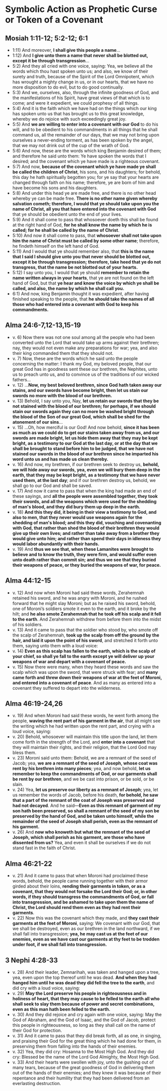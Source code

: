 # Symbolic Action as Prophetic Curse or Token of a Covenant

## Mosiah 1:11-12; 5:2-12; 6:1

*   1:11) And moreover, **I shall give this people a name**...
*   1:12) And **I give unto them a name that never shall be blotted out, except
it be through transgression**...
*   5:2) And they all cried with one voice, saying: Yea, we believe all the
words which thou hast spoken unto us; and also, we know of their surety and
truth, because of the Spirit of the Lord Omnipotent, which has wrought a mighty
change in us, or in our hearts, that we have no more disposition to do evil,
but to do good continually.
*   5:3) And we, ourselves, also, through the infinite goodness of God, and the
manifestations of his Spirit, have great views of that which is to come; and
were it expedient, we could prophesy of all things.
*   5:4) And it is the faith which we have had on the things which our king has
spoken unto us that has brought us to this great knowledge, whereby we do
rejoice with such exceedingly great joy.
*   5:5) And **we are willing to enter into a covenant with our God** to do his
will, and to be obedient to his commandments in all things that he shall
command us, all the remainder of our days, that we may not bring upon ourselves
a never-ending torment, as has been spoken by the angel, that we may not drink
out of the cup of the wrath of God.
*   5:6) And now, these are the words which king Benjamin desired of them; and
therefore he said unto them: Ye have spoken the words that I desired; and the
covenant which ye have made is a righteous covenant.
*   5:7) And now, **because of the covenant which ye have made ye shall be called
the children of Christ**, his sons, and his daughters; for behold, this day he
hath spiritually begotten you; for ye say that your hearts are changed through
faith on his name; therefore, ye are born of him and have become his sons and
his daughters.
*   5:8) And under this head ye are made free, and there is no other head
whereby ye can be made free. **There is no other name given whereby salvation
cometh; therefore, I would that ye should take upon you the name of Christ, all
you that have entered into the covenant with God** that ye should be obedient unto
the end of your lives.
*   5:9) And it shall come to pass that whosoever doeth this shall be found at
the right hand of God, **for he shall know the name by which he is called; for he
shall be called by the name of Christ**.
*   5:10) And now it shall come to pass, that **whosoever shall not take upon him
the name of Christ must be called by some other name**; therefore, he findeth
himself on the left hand of God.
*   5:11) And I would that ye should remember also, that **this is the name that
I said I should give unto you that never should be blotted out, except it be
through transgression; therefore, take heed that ye do not transgress, that the
name be not blotted out of your hearts.**
*   5:12) I say unto you, I would that ye should **remember to retain the name
written always in your hearts**, that ye are not found on the left hand of God,
but that **ye hear and know the voice by which ye shall be called, and also, the
name by which he shall call you.**
*   6:1) And now, king Benjamin thought it was expedient, after having finished
speaking to the people, that **he should take the names of all those who had
entered into a covenant with God to keep his commandments.**

## Alma 24:6-7,12-13,15-19

*   v. 6) Now there was not one soul among all the people who had been converted
unto the Lord that would take up arms against their brethren; nay, they would
not even make any preparations for war; yea, and also their king commanded them
that they should not.
*   v. 7) Now, these are the words which he said unto the people concerning the
matter: I thank my God, my beloved people, that our great God has in goodness
sent these our brethren, the Nephites, unto us to preach unto us, and to
convince us of the traditions of our wicked fathers...
*   v. 12) ...**Now, my best beloved brethren, since God hath taken away our stains,
and our swords have become bright, then let us stain our swords no more with
the blood of our brethren.**
*   v. 13) Behold, I say unto you, Nay, **let us retain our swords that they be
not stained with the blood of our brethren; for perhaps, if we should stain our
swords again they can no more be washed bright through the blood of the Son of
our great God, which shall be shed for the atonement of our sins**...
*   v. 15) ...Oh, how merciful is our God! And now behold, **since it has been as
much as we could do to get our stains taken away from us, and our swords are
made bright, let us hide them away that they may be kept bright, as a testimony
to our God at the last day, or at the day that we shall be brought to stand
before him to be judged, that we have not stained our swords in the blood of
our brethren since he imparted his word unto us and has made us clean thereby.**
*   v. 16) And now, my brethren, if our brethren seek to destroy us, **behold, we
will hide away our swords, yea, even we will bury them deep in the earth, that
they may be kept bright, as a testimony that we have never used them, at the
last day**; and if our brethren destroy us, behold, we shall go to our God and
shall be saved.
*   v. 17) And now it came to pass that when the king had made an end of these
sayings, and **all the people were assembled together, they took their swords,
and all the weapons which were used for the shedding of man's blood, and they
did bury them up deep in the earth.**
*   v. 18) **And this they did, it being in their view a testimony to God, and
also to men, that they never would use weapons again for the shedding of man's
blood; and this they did, vouching and covenanting with God, that rather than
shed the blood of their brethren they would give up their own lives; and rather
than take away from a brother they would give unto him; and rather than spend
their days in idleness they would labor abundantly with their hands.**
*   v. 19) And **thus we see that, when these Lamanites were brought to believe
and to know the truth, they were firm, and would suffer even unto death rather
than commit sin; and thus we see that they buried their weapons of peace, or
they buried the weapons of war, for peace.**

## Alma 44:12-15

*   v. 12) And now when Moroni had said these words, Zerahemnah retained his
sword, and he was angry with Moroni, and he rushed forward that he might slay
Moroni; but as he raised his sword, behold, one of Moroni’s soldiers smote it
even to the earth, and it broke by the hilt; and **he also smote Zerahemnah that
he took off his scalp and it fell to the earth**. And Zerahemnah withdrew from
before them into the midst of his soldiers.
*   v. 13) And it came to pass that the soldier who stood by, who smote off the
scalp of Zerahemnah, **took up the scalp from off the ground by the hair, and
laid it upon the point of his sword**, and stretched it forth unto them, saying
unto them with a loud voice:
*   v. 14) **Even as this scalp has fallen to the earth, which is the scalp of
your chief, so shall ye fall to the earth except ye will deliver up your
weapons of war and depart with a covenant of peace.**
*   v. 15) Now there were many, when they heard these words and saw the scalp
which was upon the sword, that were struck with fear; and **many came forth and
threw down their weapons of war at the feet of Moroni, and entered into a
covenant of peace**. And as many as entered into a covenant they suffered to 
depart into the wilderness.

## Alma 46:19-24,26

*   v. 19) And when Moroni had said these words, he went forth among the people,
**waving the rent part of his garment in the air**, that all might see the writing
which he had written upon the rent part, and crying with a loud voice, saying:
*   v. 20) Behold, whosoever will maintain this title upon the land, let them
come forth in the strength of the Lord, and **enter into a covenant** that they will
maintain their rights, and their religion, that the Lord God may bless them.
*   v. 23) Moroni said unto them: Behold, we are a remnant of the seed of Jacob;
yea, **we are a remnant of the seed of Joseph, whose coat was rent by his
brethren into many pieces**; yea, and now behold, **let us remember to keep the
commandments of God, or our garments shall be rent by our brethren**, and we be
cast into prison, or be sold, or be slain.
*   v. 24) Yea, **let us preserve our liberty as a remnant of Joseph**; yea, let us
remember the words of Jacob, before his death, **for behold, he saw that a part of
the remnant of the coat of Joseph was preserved and had not decayed**. And he
said—**Even as this remnant of garment of my son hath been preserved, so shall a 
remnant of the seed of my son be preserved by the hand of God, and be taken unto
himself, while the remainder of the seed of Joseph shall perish, even as the
remnant of his garment.**
*   v. 26) And **now who knoweth but what the remnant of the seed of Joseph, which
shall perish as his garment, are those who have dissented from us?** Yea, and even
it shall be ourselves if we do not stand fast in the faith of Christ.

## Alma 46:21-22

*   v. 21) And it came to pass that when Moroni had proclaimed these words,
behold, the people came running together with their armor girded about their
loins, **rending their garments in token, or as a covenant, that they would not
forsake the Lord their God; or, in other words, if they should transgress the
commandments of God, or fall into transgression, and be ashamed to take upon
them the name of Christ, the Lord should rend them even as they had rent their
garments**.
*   v. 22) Now this was the covenant which they made, and **they cast their
garments at the feet of Moroni**, saying: We covenant with our God, that we
shall be destroyed, even as our brethren in the land northward, if we shall fall
into transgression; **yea, he may cast us at the feet of our enemies, even as we
have cast our garments at thy feet to be trodden under foot, if we shall fall
into transgression.**

## 3 Nephi 4:28-33

*   v. 28) And their leader, Zemnarihah, was taken and hanged upon a tree, yea,
even upon the top thereof until he was dead. **And when they had hanged him until
he was dead they did fell the tree to the earth**, and did cry with a loud voice,
saying:
*   v. 29) **May the Lord preserve his people in righteousness and in holiness of
heart, that they may cause to be felled to the earth all who shall seek to slay
them because of power and secret combinations, even as this man hath been
felled to the earth.**
*   v. 30) And they did rejoice and cry again with one voice, saying: May the
God of Abraham, and the God of Isaac, and the God of Jacob, protect this people
in righteousness, so long as they shall call on the name of their God for protection.
*   v. 31) And it came to pass that they did break forth, all as one, in singing,
and praising their God for the great thing which he had done for them, in
preserving them from falling into the hands of their enemies.
*   v. 32) Yea, they did cry: Hosanna to the Most High God. And they did cry:
Blessed be the name of the Lord God Almighty, the Most High God.
*   v. 33) And their hearts were swollen with joy, unto the gushing out of many
tears, because of the great goodness of God in delivering them out of the hands
of their enemies; and they knew it was because of their repentance and their
humility that they had been delivered from an everlasting destruction.
